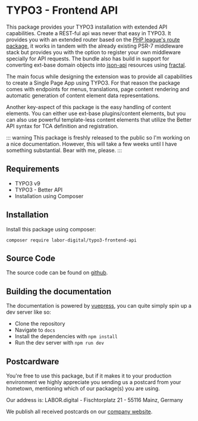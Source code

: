 # TYPO3 - Frontend API
This package provides your TYPO3 installation with extended API capabilities. Create a REST-ful api was never that easy in TYPO3.
It provides you with an extended router based on the [PHP league's route package](https://route.thephpleague.com/), it works in tandem with the already existing PSR-7 middleware stack but provides
you with the option to register your own middleware specially for API requests. The bundle also has build in support for converting ext-base domain objects into [json-api](https://jsonapi.org/) resources using [fractal](https://fractal.thephpleague.com/).

The main focus while designing the extension was to provide all capabilities to create a Single Page App using TYPO3. For that reason the package comes
with endpoints for menus, translations, page content rendering and automatic generation of content element data representations.

Another key-aspect of this package is the easy handling of content elements. You can either use ext-base plugins/content elements,
but you can also use powerful template-less content elements that utilize the Better API syntax for TCA definition and registration.

::: warning
This package is freshly released to the public so I'm working on a nice documentation.
However, this will take a few weeks until I have something substantial. Bear with me, please.
:::

## Requirements

- TYPO3 v9
- TYPO3 - Better API
- Installation using Composer

## Installation
Install this package using composer:

```
composer require labor-digital/typo3-frontend-api
```

## Source Code
The source code can be found on [github](https://github.com/labor-digital/typo3-frontend-api).

## Building the documentation
The documentation is powered by [vuepress](https://vuepress.vuejs.org/), you can quite simply spin up a dev server like so:

- Clone the repository
- Navigate to ```docs```
- Install the dependencies with ```npm install```
- Run the dev server with ```npm run dev```

## Postcardware
You're free to use this package, but if it makes it to your production environment we highly appreciate you sending us a postcard from your hometown, mentioning which of our package(s) you are using.

Our address is: LABOR.digital - Fischtorplatz 21 - 55116 Mainz, Germany

We publish all received postcards on our [company website](https://labor.digital). 
